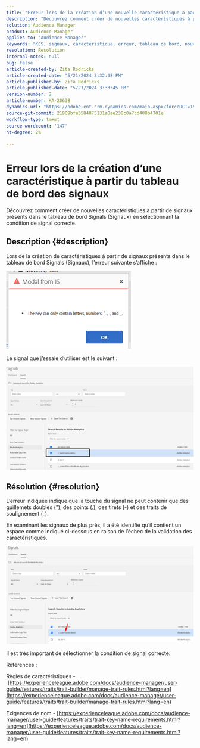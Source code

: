 ```yaml
---
title: "Erreur lors de la création d’une nouvelle caractéristique à partir du tableau de bord des signaux"
description: "Découvrez comment créer de nouvelles caractéristiques à partir de signaux présents dans le tableau de bord Signals (Signaux) en sélectionnant la condition de signal correcte"
solution: Audience Manager
product: Audience Manager
applies-to: "Audience Manager"
keywords: "KCS, signaux, caractéristique, erreur, tableau de bord, nouveau, créer, créer, créer, créer"
resolution: Resolution
internal-notes: null
bug: false
article-created-by: Zita Rodricks
article-created-date: "5/21/2024 3:32:38 PM"
article-published-by: Zita Rodricks
article-published-date: "5/21/2024 3:33:45 PM"
version-number: 2
article-number: KA-20638
dynamics-url: "https://adobe-ent.crm.dynamics.com/main.aspx?forceUCI=1&pagetype=entityrecord&etn=knowledgearticle&id=b5094b56-8717-ef11-9f89-6045bd06eea5"
source-git-commit: 21909bfe5584875131a0ae238c0a7cd400b4701e
workflow-type: tm+mt
source-wordcount: '147'
ht-degree: 2%

---
```


# Erreur lors de la création d’une caractéristique à partir du tableau de bord des signaux


Découvrez comment créer de nouvelles caractéristiques à partir de signaux présents dans le tableau de bord Signals (Signaux) en sélectionnant la condition de signal correcte.

## Description {#description}


Lors de la création de caractéristiques à partir de signaux présents dans le tableau de bord Signals (Signaux), l’erreur suivante s’affiche :

![](assets/___b6094b56-8717-ef11-9f89-6045bd06eea5___.png)



Le signal que j’essaie d’utiliser est le suivant :

![](assets/___b9094b56-8717-ef11-9f89-6045bd06eea5___.png)


## Résolution {#resolution}


L’erreur indiquée indique que la touche du signal ne peut contenir que des guillemets doubles (&quot;), des points (.), des tirets (-) et des traits de soulignement (_).

En examinant les signaux de plus près, il a été identifié qu’il contient un espace comme indiqué ci-dessous en raison de l’échec de la validation des caractéristiques.



![](assets/d04f0008-f63a-ed11-9db1-0022480868ff.png)

Il est très important de sélectionner la condition de signal correcte.

Références :

Règles de caractéristiques - [https://experienceleague.adobe.com/docs/audience-manager/user-guide/features/traits/trait-builder/manage-trait-rules.html?lang=en](https://experienceleague.adobe.com/docs/audience-manager/user-guide/features/traits/trait-builder/manage-trait-rules.html?lang=en)

Exigences de nom - [https://experienceleague.adobe.com/docs/audience-manager/user-guide/features/traits/trait-key-name-requirements.html?lang=en](https://experienceleague.adobe.com/docs/audience-manager/user-guide/features/traits/trait-key-name-requirements.html?lang=en)
